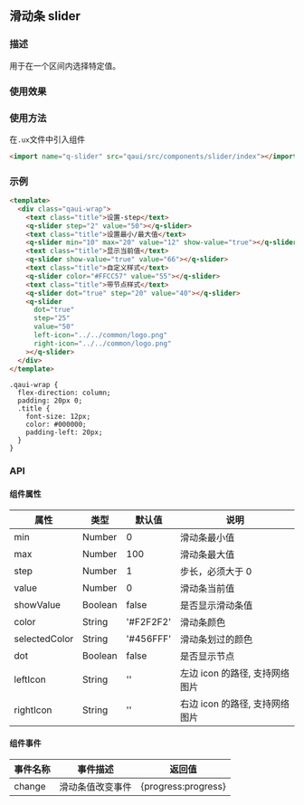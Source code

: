 ## 滑动条 slider

### 描述

用于在一个区间内选择特定值。

### 使用效果

<preview url="https://editor.quickapp.cn/preview/2011/sL/2011sL1yEg08/build/pages/slider"/>

### 使用方法

在`.ux`文件中引入组件

```html
<import name="q-slider" src="qaui/src/components/slider/index"></import>
```

### 示例

```html
<template>
  <div class="qaui-wrap">
    <text class="title">设置-step</text>
    <q-slider step="2" value="50"></q-slider>
    <text class="title">设置最小/最大值</text>
    <q-slider min="10" max="20" value="12" show-value="true"></q-slider>
    <text class="title">显示当前值</text>
    <q-slider show-value="true" value="66"></q-slider>
    <text class="title">自定义样式</text>
    <q-slider color="#FFCC57" value="55"></q-slider>
    <text class="title">带节点样式</text>
    <q-slider dot="true" step="20" value="40"></q-slider>
    <q-slider
      dot="true"
      step="25"
      value="50"
      left-icon="../../common/logo.png"
      right-icon="../../common/logo.png"
    ></q-slider>
  </div>
</template>
```

```less
.qaui-wrap {
  flex-direction: column;
  padding: 20px 0;
  .title {
    font-size: 12px;
    color: #000000;
    padding-left: 20px;
  }
}
```

### API

#### 组件属性

| 属性          | 类型    | 默认值    | 说明                           |
| ------------- | ------- | --------- | ------------------------------ |
| min           | Number  | 0         | 滑动条最小值                   |
| max           | Number  | 100       | 滑动条最大值                   |
| step          | Number  | 1         | 步长，必须大于 0               |
| value         | Number  | 0         | 滑动条当前值                   |
| showValue     | Boolean | false     | 是否显示滑动条值               |
| color         | String  | '#F2F2F2' | 滑动条颜色                     |
| selectedColor | String  | '#456FFF' | 滑动条划过的颜色               |
| dot           | Boolean | false     | 是否显示节点                   |
| leftIcon      | String  | ''        | 左边 icon 的路径, 支持网络图片 |
| rightIcon     | String  | ''        | 右边 icon 的路径, 支持网络图片 |

#### 组件事件

| 事件名称 | 事件描述         | 返回值              |
| -------- | ---------------- | ------------------- |
| change   | 滑动条值改变事件 | {progress:progress} |
